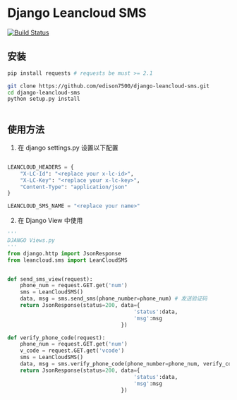 # Django Leancloud SMS
[![Build Status](https://travis-ci.org/edison7500/django-leancloud-sms.svg?branch=master)](https://travis-ci.org/edison7500/django-leancloud-sms)

## 安装
```bash
pip install requests # requests be must >= 2.1

git clone https://github.com/edison7500/django-leancloud-sms.git
cd django-leancloud-sms
python setup.py install
 
```

## 使用方法
1. 在 django settings.py 设置以下配置
```python

LEANCLOUD_HEADERS = {
    "X-LC-Id": "<replace your x-lc-id>",
    "X-LC-Key": "<replace your x-lc-key>",
    "Content-Type": "application/json"
}

LEANCLOUD_SMS_NAME = "<replace your name>"

```
2. 在 Django View 中使用
```python
'''
DJANGO Views.py
'''
from django.http import JsonResponse
from leancloud.sms import LeanCloudSMS


def send_sms_view(request):
    phone_num = request.GET.get('num')
    sms = LeanCloudSMS()
    data, msg = sms.send_sms(phone_number=phone_num) # 发送验证码
    return JsonResponse(status=200, data={
                                        'status':data,
                                        'msg':msg
                                    })

def verify_phone_code(request):
    phone_num = request.GET.get('num')
    v_code = request.GET.get('vcode')
    sms = LeanCloudSMS()
    data, msg = sms.verify_phone_code(phone_number=phone_num, verify_code=v_code) # 验证手机验证码
    return JsonResponse(status=200, data={
                                        'status':data,
                                        'msg':msg
                                    })
```
